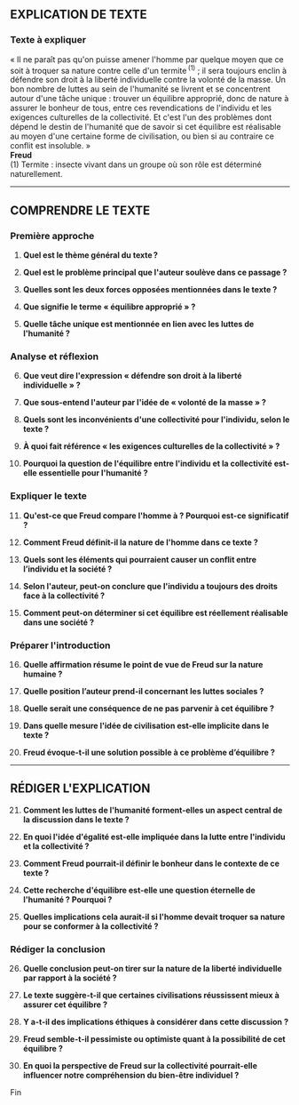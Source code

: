 ## EXPLICATION DE TEXTE

### Texte à expliquer

« Il ne paraît pas qu'on puisse amener l'homme par quelque moyen que ce soit à troquer sa nature contre celle d'un termite&#x202F;<sup>(1)</sup> ; il sera toujours enclin à défendre son droit à la liberté individuelle contre la volonté de la masse. Un bon nombre de luttes au sein de l'humanité se livrent et se concentrent autour d'une tâche unique : trouver un équilibre approprié, donc de nature à assurer le bonheur de tous, entre ces revendications de l'individu et les exigences culturelles de la collectivité. Et c'est l'un des problèmes dont dépend le destin de l'humanité que de savoir si cet équilibre est réalisable au moyen d'une certaine forme de civilisation, ou bien si au contraire ce conflit est insoluble. »<br/><b>Freud</b><br/>(1) Termite : insecte vivant dans un groupe où son rôle est déterminé naturellement.

---

## COMPRENDRE LE TEXTE

### Première approche

1. **Quel est le thème général du texte ?**

2. **Quel est le problème principal que l'auteur soulève dans ce passage ?**

3. **Quelles sont les deux forces opposées mentionnées dans le texte ?**

4. **Que signifie le terme « équilibre approprié » ?**

5. **Quelle tâche unique est mentionnée en lien avec les luttes de l'humanité ?**

### Analyse et réflexion

6. **Que veut dire l'expression « défendre son droit à la liberté individuelle » ?**

7. **Que sous-entend l'auteur par l'idée de « volonté de la masse » ?**

8. **Quels sont les inconvénients d'une collectivité pour l'individu, selon le texte ?**

9. **À quoi fait référence « les exigences culturelles de la collectivité » ?**

10. **Pourquoi la question de l'équilibre entre l'individu et la collectivité est-elle essentielle pour l'humanité ?**

### Expliquer le texte

11. **Qu'est-ce que Freud compare l'homme à ? Pourquoi est-ce significatif ?**

12. **Comment Freud définit-il la nature de l'homme dans ce texte ?**

13. **Quels sont les éléments qui pourraient causer un conflit entre l’individu et la société ?**

14. **Selon l'auteur, peut-on conclure que l'individu a toujours des droits face à la collectivité ?**

15. **Comment peut-on déterminer si cet équilibre est réellement réalisable dans une société ?**

### Préparer l'introduction

16. **Quelle affirmation résume le point de vue de Freud sur la nature humaine ?**

17. **Quelle position l’auteur prend-il concernant les luttes sociales ?**

18. **Quelle serait une conséquence de ne pas parvenir à cet équilibre ?**

19. **Dans quelle mesure l'idée de civilisation est-elle implicite dans le texte ?**

20. **Freud évoque-t-il une solution possible à ce problème d’équilibre ?**

---

## RÉDIGER L'EXPLICATION

21. **Comment les luttes de l'humanité forment-elles un aspect central de la discussion dans le texte ?**

22. **En quoi l'idée d'égalité est-elle impliquée dans la lutte entre l'individu et la collectivité ?**

23. **Comment Freud pourrait-il définir le bonheur dans le contexte de ce texte ?**

24. **Cette recherche d'équilibre est-elle une question éternelle de l'humanité ? Pourquoi ?**

25. **Quelles implications cela aurait-il si l'homme devait troquer sa nature pour se conformer à la collectivité ?**

### Rédiger la conclusion

26. **Quelle conclusion peut-on tirer sur la nature de la liberté individuelle par rapport à la société ?**

27. **Le texte suggère-t-il que certaines civilisations réussissent mieux à assurer cet équilibre ?**

28. **Y a-t-il des implications éthiques à considérer dans cette discussion ?**

29. **Freud semble-t-il pessimiste ou optimiste quant à la possibilité de cet équilibre ?**

30. **En quoi la perspective de Freud sur la collectivité pourrait-elle influencer notre compréhension du bien-être individuel ?**

Fin